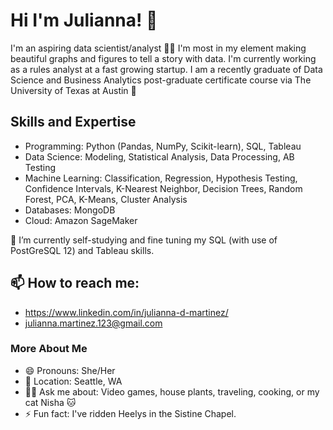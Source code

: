 # Hi I'm Julianna! 👋

I'm an aspiring data scientist/analyst 👩‍💻 I'm most in my element making beautiful graphs and figures to tell a story with data. I'm currently working as a rules analyst at a fast growing startup. 
I am a recently graduate of Data Science and Business Analytics post-graduate certificate course via The University of Texas at Austin 🤠  

## Skills and Expertise 
- Programming: Python (Pandas, NumPy, Scikit-learn), SQL, Tableau
- Data Science: Modeling, Statistical Analysis, Data Processing, AB Testing
- Machine Learning: Classification, Regression, Hypothesis Testing, Confidence Intervals, K-Nearest Neighbor, Decision Trees, Random Forest, PCA, K-Means, Cluster Analysis
- Databases: MongoDB
- Cloud: Amazon SageMaker

🌱 I’m currently self-studying and fine tuning my SQL (with use of PostGreSQL 12) and Tableau skills. 

## 📫 How to reach me: 
- https://www.linkedin.com/in/julianna-d-martinez/
- julianna.martinez.123@gmail.com

### More About Me
- 😄 Pronouns: She/Her
- 📍 Location: Seattle, WA
- 🙋‍♀️ Ask me about: Video games, house plants, traveling, cooking, or my cat Nisha 🐱 
- ⚡ Fun fact: I've ridden Heelys in the Sistine Chapel.
